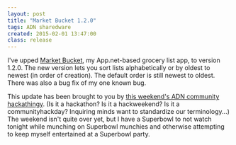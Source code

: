 ```yaml
---
layout: post
title: "Market Bucket 1.2.0"
tags: ADN sharedware
created: 2015-02-01 13:47:00
class: release
---
```

I've upped [Market Bucket](http://market-bucket.mcdemarco.net/), my App.net-based grocery list app, to version 1.2.0.  The new version lets you sort lists alphabetically or by oldest to newest (in order of creation).  The default order is still newest to oldest.  There was also a bug fix of my one known bug.

This update has been brought to you by [this weekend's ADN community hackathingy](http://blog.adnfuture.net/post/108103643385/jan-30-feb-01-communityhackday-hackweekend).  (Is it a hackathon? Is it a hackweekend? Is it a communityhackday?  Inquiring minds want to standardize our terminology...)  The weekend isn't quite over yet, but I have a Superbowl to not watch tonight while munching on Superbowl munchies and otherwise attempting to keep myself entertained at a Superbowl party.















